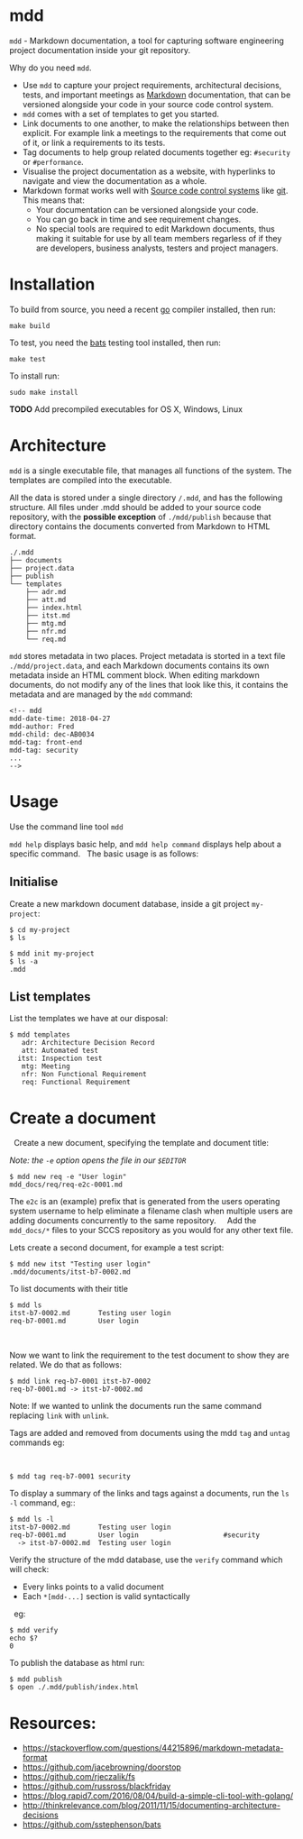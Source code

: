 # mdd

`mdd` - Markdown documentation, a tool for capturing software engineering project documentation inside your git repository.

Why do you need `mdd`.

- Use `mdd` to capture your project requirements, architectural decisions, tests, and important meetings as [Markdown](https://en.wikipedia.org/wiki/Markdown) documentation, that can be versioned alongside your code in your source code control system.
- `mdd` comes with a set of templates to get you started.
- Link documents to one another, to make the relationships between then explicit. For example link a meetings to the requirements that come out of it, or link a requirements to its tests.
- Tag documents to help group related documents together eg: `#security` or `#performance`.
- Visualise the project documentation as a website, with hyperlinks to navigate and view the documentation as a whole.
- Markdown format works well with [Source code control systems](https://en.wikipedia.org/wiki/Source_Code_Control_System) like [git](https://en.wikipedia.org/wiki/Git). This means that:
  - Your documentation can be versioned alongside your code.
  - You can go back in time and see requirement changes.
  - No special tools are required to edit Markdown documents, thus making it suitable for use by all team members regarless of if they are developers, business analysts, testers and project managers.

# Installation

To build from source, you need a recent [go](http://golang.org) compiler installed, then run:

```
make build
```

To test, you need the [bats](https://github.com/sstephenson/bats) testing tool installed, then run:

```
make test
```

To install run:

```
sudo make install
```

**TODO** Add precompiled executables for OS X, Windows, Linux
 
# Architecture

`mdd` is a single executable file, that manages all functions of the system. The templates are compiled into the executable.

All the data is stored under a single directory `/.mdd`, and has the following structure. All files under .mdd should be added to your source code repository, with the **possible exception** of `./mdd/publish` because that directory contains the documents converted from Markdown to HTML format.

```
./.mdd
├── documents
├── project.data
├── publish
└── templates
    ├── adr.md
    ├── att.md
    ├── index.html
    ├── itst.md
    ├── mtg.md
    ├── nfr.md
    └── req.md
```

`mdd` stores metadata in two places. Project metadata is storted in a text file `./mdd/project.data`, and each Markdown documents contains its own metadata inside an HTML comment block.
When editing markdown documents, do not modify any of the lines that look like this, it
contains the metadata and are managed by the `mdd` command:

```
<!-- mdd
mdd-date-time: 2018-04-27
mdd-author: Fred
mdd-child: dec-AB0034
mdd-tag: front-end
mdd-tag: security
...
-->
```

# Usage

Use the command line tool `mdd`

`mdd help` displays basic help, and `mdd help command` displays help about a specific command.
 
The basic usage is as follows:

## Initialise

Create a new markdown document database, inside a git project `my-project`:

```
$ cd my-project
$ ls

$ mdd init my-project
$ ls -a
.mdd
```

## List templates

List the templates we have at our disposal:

```
$ mdd templates
   adr: Architecture Decision Record
   att: Automated test
  itst: Inspection test
   mtg: Meeting
   nfr: Non Functional Requirement
   req: Functional Requirement
```

# Create a document
 
Create a new document, specifying the template and document title:

_Note: the `-e` option opens the file in our `$EDITOR`_

```
$ mdd new req -e "User login"
mdd_docs/req/req-e2c-0001.md
```

The `e2c` is an (example) prefix that is generated from the users operating system username
to help eliminate a filename clash when multiple users are adding documents concurrently to the
same repository.
 
 
Add the `mdd_docs/*` files to your SCCS repository as you would for any other
text file.

Lets create a second document, for example a test script:

```
$ mdd new itst "Testing user login"
.mdd/documents/itst-b7-0002.md
```


To list documents with their title

```
$ mdd ls
itst-b7-0002.md       Testing user login
req-b7-0001.md        User login
```
 

Now we want to link the requirement to the test document to show they are related. We do that as follows: 

```
$ mdd link req-b7-0001 itst-b7-0002
req-b7-0001.md -> itst-b7-0002.md
```

Note: If we wanted to unlink the documents run the same command replacing `link` with `unlink`.

Tags are added and removed from documents using the mdd `tag` and `untag` commands eg:

 
```
$ mdd tag req-b7-0001 security
```

To display a summary of the links and tags against a documents, run the `ls -l` command, eg::

```
$ mdd ls -l
itst-b7-0002.md       Testing user login
req-b7-0001.md        User login                     #security
  -> itst-b7-0002.md  Testing user login

```

Verify the structure of the mdd database, use the `verify` command which will check:

-   Every links points to a valid document
-   Each `*[mdd-...]` section is valid syntactically

 
eg:

```
$ mdd verify
echo $?
0
```


To publish the database as html run:
 
```
$ mdd publish
$ open ./.mdd/publish/index.html
```

# Resources:

-   <https://stackoverflow.com/questions/44215896/markdown-metadata-format>
-   <https://github.com/jacebrowning/doorstop>
-   <https://github.com/rjeczalik/fs>
-   <https://github.com/russross/blackfriday>
- https://blog.rapid7.com/2016/08/04/build-a-simple-cli-tool-with-golang/
- http://thinkrelevance.com/blog/2011/11/15/documenting-architecture-decisions
- https://github.com/sstephenson/bats
